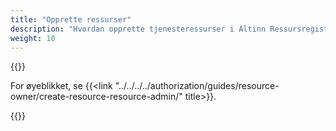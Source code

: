 ```yaml
---
title: "Opprette ressurser"
description: "Hvordan opprette tjenesteressurser i Altinn Ressursregister"
weight: 10
---
```


{{<notyetwritten>}}

For øyeblikket, se {{<link "../../../../authorization/guides/resource-owner/create-resource-resource-admin/" title>}}.

{{<children />}}
